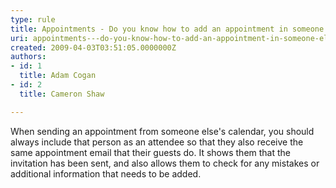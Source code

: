 ```yaml
---
type: rule
title: Appointments - Do you know how to add an appointment in someone else's calendar?
uri: appointments---do-you-know-how-to-add-an-appointment-in-someone-elses-calendar
created: 2009-04-03T03:51:05.0000000Z
authors:
- id: 1
  title: Adam Cogan
- id: 2
  title: Cameron Shaw

---
```




<span class='intro'> ​​When sending an appointment from someone else's calendar, you should always include that person as an attendee so that they also receive the same appointment email that their guests do. It shows them that the invitation has been sent, and also allows them to check for any mistakes or additional information that needs to be added.
<br> </span>




